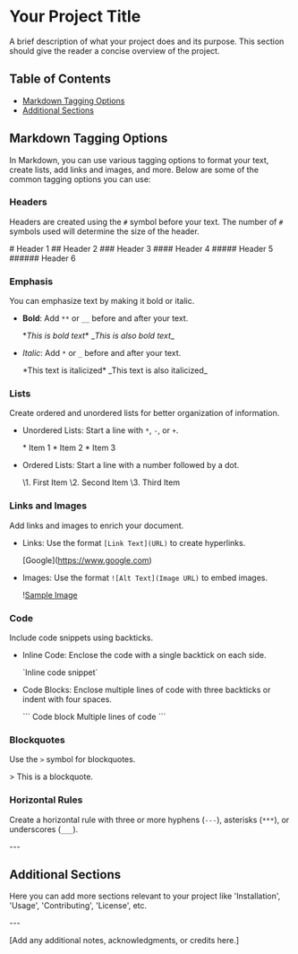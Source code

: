 # Your Project Title

A brief description of what your project does and its purpose. This section should give the reader a concise overview of the project.

## Table of Contents

- [Markdown Tagging Options](#markdown-tagging-options)
- [Additional Sections](#additional-sections)

## Markdown Tagging Options

In Markdown, you can use various tagging options to format your text, create lists, add links and images, and more. Below are some of the common tagging options you can use:

### Headers

Headers are created using the `#` symbol before your text. The number of `#` symbols used will determine the size of the header.

\# Header 1
\## Header 2
\### Header 3
\#### Header 4
\##### Header 5
\###### Header 6

### Emphasis

You can emphasize text by making it bold or italic.

- **Bold**: Add `**` or `__` before and after your text.

  \**This is bold text**
  \__This is also bold text__

- *Italic*: Add `*` or `_` before and after your text.

  \*This text is italicized*
  \_This text is also italicized_

### Lists

Create ordered and unordered lists for better organization of information.

- Unordered Lists: Start a line with `*`, `-`, or `+`.
  
  \* Item 1
  \* Item 2
  \* Item 3

- Ordered Lists: Start a line with a number followed by a dot.
  
  \1. First Item
  \2. Second Item
  \3. Third Item

### Links and Images

Add links and images to enrich your document.

- Links: Use the format `[Link Text](URL)` to create hyperlinks.

  \[Google](https://www.google.com)

- Images: Use the format `![Alt Text](Image URL)` to embed images.

  \![Sample Image](image_url.jpg)

### Code

Include code snippets using backticks.

- Inline Code: Enclose the code with a single backtick on each side.

  \`Inline code snippet`

- Code Blocks: Enclose multiple lines of code with three backticks or indent with four spaces.

  \```
  Code block
  Multiple lines of code
  \```

### Blockquotes

Use the `>` symbol for blockquotes.

\> This is a blockquote.

### Horizontal Rules

Create a horizontal rule with three or more hyphens (`---`), asterisks (`***`), or underscores (`___`).

\---

## Additional Sections

Here you can add more sections relevant to your project like 'Installation', 'Usage', 'Contributing', 'License', etc.

\---

[Add any additional notes, acknowledgments, or credits here.]

